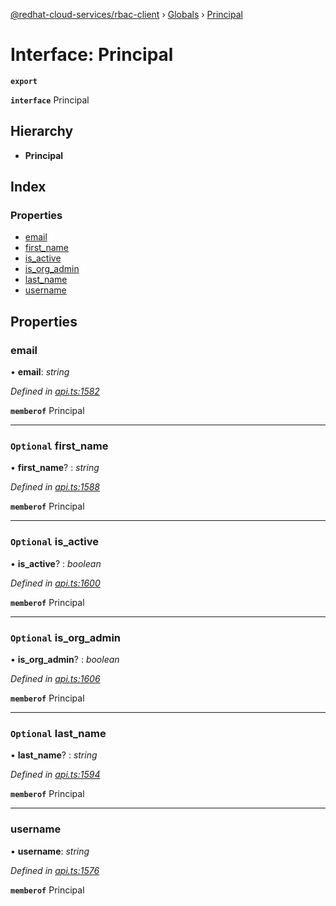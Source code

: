 [@redhat-cloud-services/rbac-client](../README.md) › [Globals](../globals.md) › [Principal](principal.md)

# Interface: Principal

**`export`** 

**`interface`** Principal

## Hierarchy

* **Principal**

## Index

### Properties

* [email](principal.md#email)
* [first_name](principal.md#optional-first_name)
* [is_active](principal.md#optional-is_active)
* [is_org_admin](principal.md#optional-is_org_admin)
* [last_name](principal.md#optional-last_name)
* [username](principal.md#username)

## Properties

###  email

• **email**: *string*

*Defined in [api.ts:1582](https://github.com/RedHatInsights/javascript-clients/blob/master/packages/rbac/api.ts#L1582)*

**`memberof`** Principal

___

### `Optional` first_name

• **first_name**? : *string*

*Defined in [api.ts:1588](https://github.com/RedHatInsights/javascript-clients/blob/master/packages/rbac/api.ts#L1588)*

**`memberof`** Principal

___

### `Optional` is_active

• **is_active**? : *boolean*

*Defined in [api.ts:1600](https://github.com/RedHatInsights/javascript-clients/blob/master/packages/rbac/api.ts#L1600)*

**`memberof`** Principal

___

### `Optional` is_org_admin

• **is_org_admin**? : *boolean*

*Defined in [api.ts:1606](https://github.com/RedHatInsights/javascript-clients/blob/master/packages/rbac/api.ts#L1606)*

**`memberof`** Principal

___

### `Optional` last_name

• **last_name**? : *string*

*Defined in [api.ts:1594](https://github.com/RedHatInsights/javascript-clients/blob/master/packages/rbac/api.ts#L1594)*

**`memberof`** Principal

___

###  username

• **username**: *string*

*Defined in [api.ts:1576](https://github.com/RedHatInsights/javascript-clients/blob/master/packages/rbac/api.ts#L1576)*

**`memberof`** Principal
